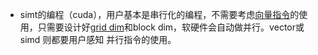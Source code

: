 * simt的编程（cuda），用户基本是串行化的编程，不需要考虑[向量指令](https://zhida.zhihu.com/search?content_id=232430387&content_type=Article&match_order=1&q=%E5%90%91%E9%87%8F%E6%8C%87%E4%BB%A4&zd_token=eyJhbGciOiJIUzI1NiIsInR5cCI6IkpXVCJ9.eyJpc3MiOiJ6aGlkYV9zZXJ2ZXIiLCJleHAiOjE3NDI2NTE2OTksInEiOiLlkJHph4_mjIfku6QiLCJ6aGlkYV9zb3VyY2UiOiJlbnRpdHkiLCJjb250ZW50X2lkIjoyMzI0MzAzODcsImNvbnRlbnRfdHlwZSI6IkFydGljbGUiLCJtYXRjaF9vcmRlciI6MSwiemRfdG9rZW4iOm51bGx9.6UC5TlPHm2nfxHt39XOwGs_oKsL7Z-DQiNIeZ2_CASo&zhida_source=entity)的使用，只需要设计好[grid dim](https://zhida.zhihu.com/search?content_id=232430387&content_type=Article&match_order=1&q=grid+dim&zd_token=eyJhbGciOiJIUzI1NiIsInR5cCI6IkpXVCJ9.eyJpc3MiOiJ6aGlkYV9zZXJ2ZXIiLCJleHAiOjE3NDI2NTE2OTksInEiOiJncmlkIGRpbSIsInpoaWRhX3NvdXJjZSI6ImVudGl0eSIsImNvbnRlbnRfaWQiOjIzMjQzMDM4NywiY29udGVudF90eXBlIjoiQXJ0aWNsZSIsIm1hdGNoX29yZGVyIjoxLCJ6ZF90b2tlbiI6bnVsbH0.bmJgTBZyJC3A8AtJhmLgYXymz5l5AjLlfmybzBLH3aE&zhida_source=entity)和block dim，软硬件会自动做并行。vector或simd 则都要用户感知 并行指令的使用。
